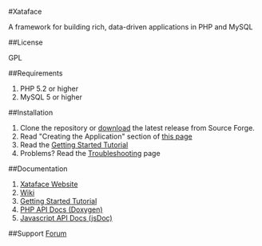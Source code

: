 #Xataface

A framework for building rich, data-driven applications in PHP and MySQL

##License

GPL

##Requirements

1. PHP 5.2 or higher
2. MySQL 5 or higher

##Installation

1. Clone the repository or [download](https://sourceforge.net/projects/dataface/files/xataface/) the latest release from Source Forge.
2. Read "Creating the Application" section of [this page](http://xataface.com/wiki/How_to_build_a_PHP_MySQL_Application_with_4_lines_of_code)
3. Read the [Getting Started Tutorial](http://xataface.com/documentation/tutorial/getting_started)
4. Problems?  Read the [Troubleshooting](http://xataface.com/wiki/Troubleshooting) page

##Documentation

1. [Xataface Website](http://xataface.com)
2. [Wiki](http://xataface.com/wiki)
3. [Getting Started Tutorial](http://xataface.com/documentation/tutorial/getting_started)
4. [PHP API Docs (Doxygen)](https://rawgithub.com/shannah/xataface/master/doc_output/html/index.html)
5. [Javascript API Docs (jsDoc)](https://rawgithub.com/shannah/xataface/master/doc_output/jsdoc/index.html)

##Support
[Forum](http://xataface.com/forum)